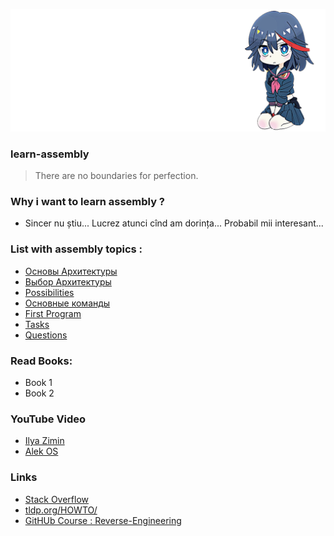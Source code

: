 
![image](img/samurai.png)

### learn-assembly
> There are no boundaries for perfection.

### Why i want to learn assembly ?  
* Sincer nu știu... Lucrez atunci cînd am dorința... Probabil mii interesant...

### List with assembly topics :
* [Основы Архитектуры](md/BASIC_OF_ARHITECTURE.md)
* [Выбор Архитектуры](md/CHOICE_ARHITECTURE.md) 
* [Possibilities](md/POSSIBILITIES.md)
* [Основные команды](md/BASIC_COMMANDS.md)
* [First Program](md/HELLO_WORLD.md)
* [Tasks](md/TASKS.md)
* [Questions](md/QUESTIONS.md)

### Read Books:
* Book 1
* Book 2

### YouTube Video
* [Ilya Zimin](https://www.youtube.com/watch?v=T7h4siKcpbc&t=44s)
* [Alek OS](https://www.youtube.com/watch?v=PHyIP9g9BQw&list=PLIJLLSrXDPoi7-5NMWzpzMUtSxNoH3TBW&ab_channel=AlekOS)

### Links
* [Stack Overflow](https://stackoverflow.com/questions/1360279/learning-assembly)
* [tldp.org/HOWTO/](https://tldp.org/HOWTO/Assembly-HOWTO/index.html)
* [GitHUb Course : Reverse-Engineering](https://github.com/mytechnotalent/Reverse-Engineering)
